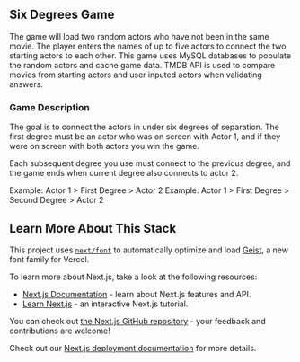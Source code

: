 ## Six Degrees Game
The game will load two random actors who have not been in the same movie. The player enters the names of up to five actors to connect the two starting actors to each other. This game uses MySQL databases to populate the random actors and cache game data. TMDB API is used to compare movies from starting actors and user inputed actors when validating answers.

### Game Description

The goal is to connect the actors in under six degrees of separation. The first degree must be an actor who was on screen with Actor 1, and if they were on screen with both actors you win the game.

Each subsequent degree you use must connect to the previous degree, and the game ends when current degree also connects to actor 2.

Example:
Actor 1 > First Degree > Actor 2
Example:
Actor 1 > First Degree > Second Degree > Actor 2



## Learn More About This Stack
This project uses [`next/font`](https://nextjs.org/docs/app/building-your-application/optimizing/fonts) to automatically optimize and load [Geist](https://vercel.com/font), a new font family for Vercel.

To learn more about Next.js, take a look at the following resources:

- [Next.js Documentation](https://nextjs.org/docs) - learn about Next.js features and API.
- [Learn Next.js](https://nextjs.org/learn) - an interactive Next.js tutorial.

You can check out [the Next.js GitHub repository](https://github.com/vercel/next.js) - your feedback and contributions are welcome!


Check out our [Next.js deployment documentation](https://nextjs.org/docs/app/building-your-application/deploying) for more details.
